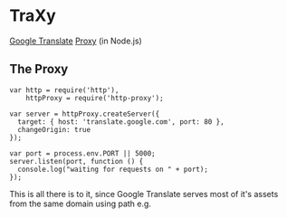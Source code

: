 # TraXy

[Google Translate][0] [Proxy][1] (in Node.js)

## The Proxy

    var http = require('http'), 
        httpProxy = require('http-proxy');

    var server = httpProxy.createServer({
      target: { host: 'translate.google.com', port: 80 },
      changeOrigin: true
    });

    var port = process.env.PORT || 5000;
    server.listen(port, function () {
      console.log("waiting for requests on " + port);
    });

This is all there is to it, since Google Translate serves most of it's assets 
from the same domain using path e.g. *<script src="/translate/[...]/some.js">*.

## Copyright

Copyright (c) 2013 [Karol Bucek](https://github.com/kares).
See LICENSE (http://www.linfo.org/mitlicense.html) for details.

[0]: http://translate.google.com/
[1]: https://github.com/nodejitsu/node-http-proxy